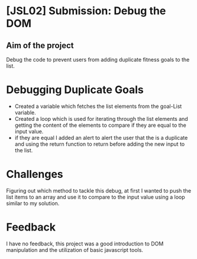 # [JSL02] Submission: Debug the DOM

## Aim of the project 
Debug the code to prevent users from adding duplicate fitness goals to the list.

# Debugging Duplicate Goals
* Created a variable which fetches the list elements from the goal-List variable.
* Created a loop which is used for iterating through the list elements and getting the content of the elements to compare if they are equal to the input value.
* if they are equal I added an alert to alert the user that the is a duplicate and using the return function to return before adding the new input to the list.

# Challenges
Figuring out which method to tackle this debug, at first I wanted to push the list items to an array and use it to compare to the input value using a loop similar to my solution.

# Feedback
I have no feedback, this project was a good introduction to DOM manipulation and the utilization of basic javascript tools.
